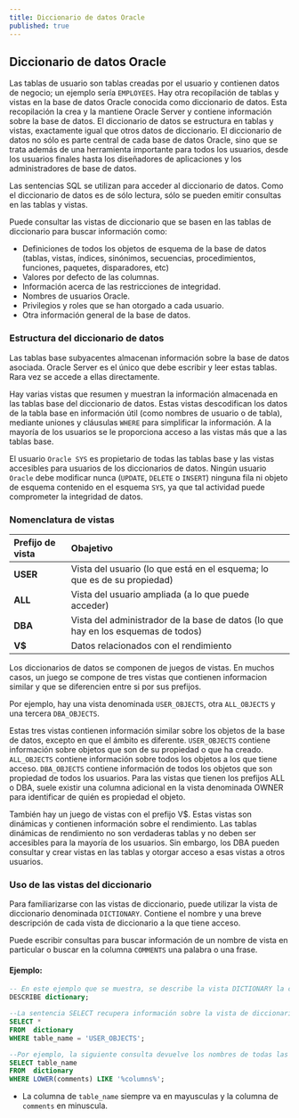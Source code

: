 ```yaml
---
title: Diccionario de datos Oracle
published: true
---
```


## [](#header-2)Diccionario de datos Oracle

Las tablas de usuario son tablas creadas por el usuario y contienen datos de negocio; un ejemplo sería `EMPLOYEES`. Hay otra recopilación de tablas y vistas en la base de datos Oracle conocida como diccionario de datos. Esta recopilación la crea y la mantiene Oracle Server y contiene información sobre la base de datos. El diccionario de datos se estructura en tablas y vistas, exactamente igual que otros datos de diccionario. El diccionario de datos no sólo es parte central de cada base de datos Oracle, sino que se trata además de una herramienta importante para todos los usuarios, desde los usuarios finales hasta los diseñadores de aplicaciones y los administradores de base de datos.
  
Las sentencias SQL se utilizan para acceder al diccionario de datos. Como el diccionario de datos es de sólo lectura, sólo se pueden emitir consultas en las tablas y vistas.  

Puede consultar las vistas de diccionario que se basen en las tablas de diccionario para buscar información como: 

*   Definiciones de todos los objetos de esquema de la base de datos (tablas, vistas, índices, sinónimos, secuencias, procedimientos, funciones, paquetes, disparadores, etc)
*   Valores por defecto de las columnas.
*   Información acerca de las restricciones de integridad.
*   Nombres de usuarios Oracle.
*   Privilegios y roles que se han otorgado a cada usuario.
*   Otra información general de la base de datos.

### [](#header-3)Estructura del diccionario de datos

Las tablas base subyacentes almacenan información sobre la base de datos asociada. Oracle Server es el único que debe escribir y leer estas tablas. Rara vez se accede a ellas directamente.

Hay varias vistas que resumen y muestran la información almacenada en las tablas base del diccionario de datos. Estas vistas descodifican los datos de la tabla base en información útil (como nombres de usuario o de tabla), mediante uniones y cláusulas `WHERE` para simplificar la información. A la mayoría de los usuarios se le proporciona acceso a las vistas más que a las tablas base.

El usuario `Oracle SYS` es propietario de todas las tablas base y las vistas accesibles para usuarios de los diccionarios de datos. Ningún usuario `Oracle` debe modificar nunca (`UPDATE`, `DELETE` o `INSERT`) ninguna fila ni objeto de esquema contenido en el esquema `SYS`, ya que tal actividad puede comprometer la integridad de datos.

### [](#header-3)Nomenclatura de vistas

| Prefijo de vista      | Obajetivo                             |
|:----------------------|:--------------------------------------|
| **USER**              | Vista del usuario (lo que está en el esquema; lo que es de su propiedad)|
| **ALL**               | Vista del usuario ampliada (a lo que puede acceder)|
| **DBA**               | Vista del administrador de la base de datos (lo que hay en los esquemas de todos)|
| **V$**                |Datos relacionados con el rendimiento  |

Los diccionarios de datos se componen de juegos de vistas. En muchos casos, un juego se compone de tres vistas que contienen informacion similar y que se diferencien entre si por sus prefijos.

Por ejemplo, hay una vista denominada `USER_OBJECTS`, otra `ALL_OBJECTS` y una tercera `DBA_OBJECTS`.

Estas tres vistas contienen información similar sobre los objetos de la base de datos, excepto en que el ámbito es diferente. `USER_OBJECTS` contiene información sobre objetos que son de su propiedad o que ha creado. `ALL_OBJECTS` contiene información sobre todos los objetos a los que tiene acceso. `DBA_OBJECTS` contiene información de todos los objetos que son propiedad de todos los usuarios. Para las vistas que tienen los prefijos ALL o DBA, suele existir una columna adicional en la vista denominada OWNER para identificar de quién es propiedad el objeto.

También hay un juego de vistas con el prefijo V$. Estas vistas son dinámicas y contienen información sobre el rendimiento. Las tablas dinámicas de rendimiento no son verdaderas tablas y no deben ser accesibles para la mayoría de los usuarios. Sin embargo, los DBA pueden consultar y crear vistas en las tablas y otorgar acceso a esas vistas a otros usuarios.

### [](#header-3)Uso de las vistas del diccionario

Para familiarizarse con las vistas de diccionario, puede utilizar la vista de diccionario denominada `DICTIONARY`. Contiene el nombre y una breve descripción de cada vista de diccionario a la que tiene acceso.

Puede escribir consultas para buscar información de un nombre de vista en particular o buscar en la columna `COMMENTS` una palabra o una frase.

#### [](#header-4)Ejemplo:

```sql
-- En este ejemplo que se muestra, se describe la vista DICTIONARY la cual tiene dos columnas.
DESCRIBE dictionary;
``` 

```sql
--La sentencia SELECT recupera información sobre la vista de diccionario denominada USER OBJECTS. La vista USER OBJECTS contiene información sobre todos los objetos de su propiedad.
SELECT * 
FROM  dictionary 
WHERE table_name = 'USER_OBJECTS';
```

```sql
--Por ejemplo, la siguiente consulta devuelve los nombres de todas las vistas a las que el usuario puede acceder, y que en las que la columna COMMENT contenga la palabra columns:
SELECT table_name 
FROM  dictionary
WHERE LOWER(comments) LIKE '%columns%';
```

*   La columna de `table_name` siempre va en mayusculas y la columna de `comments` en minuscula.

